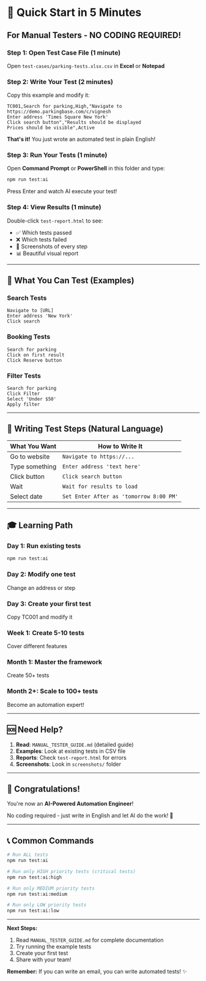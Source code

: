 # 🚀 Quick Start in 5 Minutes

## For Manual Testers - NO CODING REQUIRED!

### Step 1: Open Test Case File (1 minute)

Open `test-cases/parking-tests.xlsx.csv` in **Excel** or **Notepad**

### Step 2: Write Your Test (2 minutes)

Copy this example and modify it:

```csv
TC001,Search for parking,High,"Navigate to https://demo.parkingbase.com/c/vignesh
Enter address 'Times Square New York'
Click search button","Results should be displayed
Prices should be visible",Active
```

**That's it!** You just wrote an automated test in plain English!

### Step 3: Run Your Tests (1 minute)

Open **Command Prompt** or **PowerShell** in this folder and type:

```bash
npm run test:ai
```

Press Enter and watch AI execute your test!

### Step 4: View Results (1 minute)

Double-click `test-report.html` to see:
- ✅ Which tests passed
- ❌ Which tests failed  
- 📸 Screenshots of every step
- 📊 Beautiful visual report

---

## 🎯 What You Can Test (Examples)

### Search Tests
```
Navigate to [URL]
Enter address 'New York'
Click search
```

### Booking Tests
```
Search for parking
Click on first result
Click Reserve button
```

### Filter Tests
```
Search for parking
Click Filter
Select 'Under $50'
Apply filter
```

---

## 📝 Writing Test Steps (Natural Language)

| What You Want | How to Write It |
|---------------|-----------------|
| Go to website | `Navigate to https://...` |
| Type something | `Enter address 'text here'` |
| Click button | `Click search button` |
| Wait | `Wait for results to load` |
| Select date | `Set Enter After as 'tomorrow 8:00 PM'` |

---

## 🎓 Learning Path

### Day 1: Run existing tests
```bash
npm run test:ai
```

### Day 2: Modify one test
Change an address or step

### Day 3: Create your first test
Copy TC001 and modify it

### Week 1: Create 5-10 tests
Cover different features

### Month 1: Master the framework
Create 50+ tests

### Month 2+: Scale to 100+ tests
Become an automation expert!

---

## 🆘 Need Help?

1. **Read**: `MANUAL_TESTER_GUIDE.md` (detailed guide)
2. **Examples**: Look at existing tests in CSV file
3. **Reports**: Check `test-report.html` for errors
4. **Screenshots**: Look in `screenshots/` folder

---

## 🎉 Congratulations!

You're now an **AI-Powered Automation Engineer**! 

No coding required - just write in English and let AI do the work! 🚀

---

## 📞 Common Commands

```bash
# Run ALL tests
npm run test:ai

# Run only HIGH priority tests (critical tests)
npm run test:ai:high

# Run only MEDIUM priority tests
npm run test:ai:medium

# Run only LOW priority tests
npm run test:ai:low
```

---

**Next Steps:**
1. Read `MANUAL_TESTER_GUIDE.md` for complete documentation
2. Try running the example tests
3. Create your first test
4. Share with your team!

**Remember:** If you can write an email, you can write automated tests! ✨

